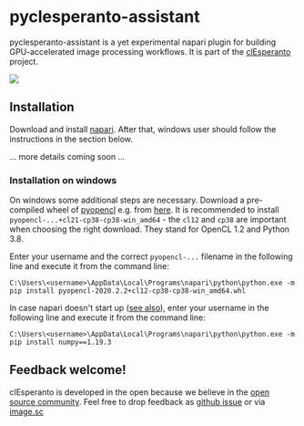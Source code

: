 # pyclesperanto-assistant
pyclesperanto-assistant is a yet experimental napari plugin for building GPU-accelerated image processing workflows. 
It is part of the [clEsperanto](http://clesperanto.net) project.

![](images/docs/screenshot.png)

## Installation

Download and install [napari](https://github.com/napari/napari/releases/). 
After that, windows user should follow the instructions in the section below.

... more details coming soon ...

### Installation on windows
On windows some additional steps are necessary. Download a pre-compiled wheel of [pyopencl](https://documen.tician.de/pyopencl/) e.g. from [here](https://www.lfd.uci.edu/~gohlke/pythonlibs/#pyopencl). 
It is recommended to install `pyopencl-...+cl21-cp38-cp38-win_amd64` - the `cl12` and `cp38` are important when choosing the right download. They stand for OpenCL 1.2 and Python 3.8.

Enter your username and the correct `pyopencl-...` filename in the following line and execute it from the command line:
```
C:\Users\<username>\AppData\Local\Programs\napari\python\python.exe -m pip install pyopencl-2020.2.2+cl12-cp38-cp38-win_amd64.whl
```

In case napari doesn't start up  ([see also](https://github.com/napari/napari/issues/2022)), enter your username in the following line and execute it from the command line:
```
C:\Users\<username>\AppData\Local\Programs\napari\python\python.exe -m pip install numpy==1.19.3
```

## Feedback welcome!
clEsperanto is developed in the open because we believe in the [open source community](https://clij.github.io/clij2-docs/community_guidelines). Feel free to drop feedback as [github issue](https://github.com/clEsperanto/pyclesperanto_prototype/issues) or via [image.sc](https://image.sc)
